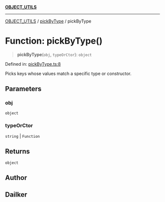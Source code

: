 [**OBJECT_UTILS**](../../README.md)

***

[OBJECT_UTILS](../../README.md) / [pickByType](../README.md) / pickByType

# Function: pickByType()

> **pickByType**(`obj`, `typeOrCtor`): `object`

Defined in: [pickByType.ts:8](https://github.com/dailker/everyutil/blob/d99125d64df5681bba8d2a0f0d24c32625cbf289/src/object/pickByType.ts#L8)

Picks keys whose values match a specific type or constructor.

## Parameters

### obj

`object`

### typeOrCtor

`string` | `Function`

## Returns

`object`

## Author

## Dailker
